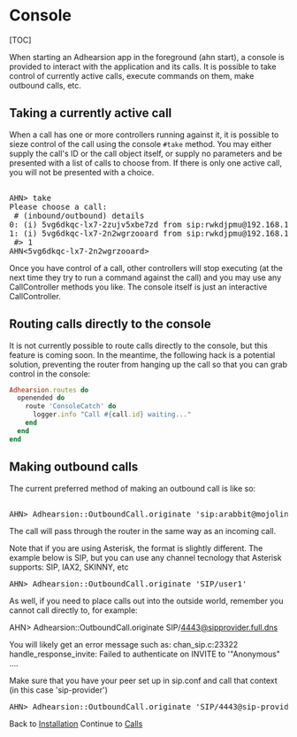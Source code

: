 # Console

[TOC]

When starting an Adhearsion app in the foreground (ahn start), a console is provided to interact with the application and its calls. It is possible to take control of currently active calls, execute commands on them, make outbound calls, etc.

## Taking a currently active call

When a call has one or more controllers running against it, it is possible to sieze control of the call using the console `#take` method. You may either supply the call's ID or the call object itself, or supply no parameters and be presented with a list of calls to choose from. If there is only one active call, you will not be presented with a choice.

<pre class='terminal'>

AHN> take
Please choose a call:
 # (inbound/outbound) details
0: (i) 5vg6dkqc-lx7-2zujv5xbe7zd from sip:rwkdjpmu@192.168.1.74 to sip:usera@127.0.0.1
1: (i) 5vg6dkqc-lx7-2n2wgrzooard from sip:rwkdjpmu@192.168.1.74 to sip:usera@127.0.0.1
 #> 1
AHN<5vg6dkqc-lx7-2n2wgrzooard>
</pre>

Once you have control of a call, other controllers will stop executing (at the next time they try to run a command against the call) and you may use any CallController methods you like. The console itself is just an interactive CallController.

## Routing calls directly to the console

It is not currently possible to route calls directly to the console, but this feature is coming soon. In the meantime, the following hack is a potential solution, preventing the router from hanging up the call so that you can grab control in the console:

```ruby
Adhearsion.routes do
  openended do
    route 'ConsoleCatch' do
      logger.info "Call #{call.id} waiting..."
    end
  end
end
```

## Making outbound calls

The current preferred method of making an outbound call is like so:

<pre class='terminal'>

AHN> Adhearsion::OutboundCall.originate 'sip:arabbit@mojolingo.com', from: 'sip:foo@bar.com'
</pre>

The call will pass through the router in the same way as an incoming call.

Note that if you are using Asterisk, the format is slightly different. The example below is SIP, but you can use any channel tecnology that Asterisk supports: SIP, IAX2, SKINNY, etc

<pre class='terminal'>
AHN> Adhearsion::OutboundCall.originate 'SIP/user1'
</pre>

As well, if you need to place calls out into the outside world, remember you cannot call directly to, for example:

AHN> Adhearsion::OutboundCall.originate SIP/4443@sipprovider.full.dns 

You will likely get an error message
such as: chan_sip.c:23322 handle_response_invite: Failed to authenticate on INVITE to '"Anonymous" .... 

Make sure that you have your peer set up in sip.conf and call that context (in this case 'sip-provider')

<pre class='terminal'>
AHN> Adhearsion::OutboundCall.originate 'SIP/4443@sip-provider'
</pre>

<div class='docs-progress-nav'>
  <span class='back'>
    Back to <a href="/docs/getting-started/installation">Installation</a>
  </span>
  <span class='forward'>
    Continue to <a href="/docs/calls">Calls</a>
  </span>
</div>
